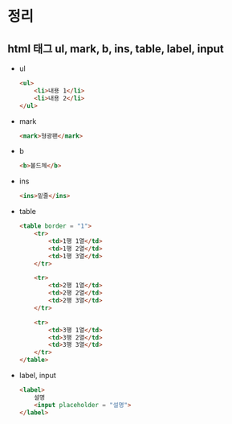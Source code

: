 # 정리

## html 태그 ul, mark, b, ins, table, label, input

* ul

    ```html
    <ul>
        <li>내용 1</li>
        <li>내용 2</li>
    </ul>
    ```

* mark

    ```html
    <mark>형광팬</mark>
    ```

* b

    ```html
    <b>볼드체</b>
    ```

* ins
    ```html
    <ins>밑줄</ins>
    ```

* table

    ```html
    <table border = "1">
        <tr>
            <td>1행 1열</td>
            <td>1행 2열</td>
            <td>1행 3열</td>
        </tr>

        <tr>
            <td>2행 1열</td>
            <td>2행 2열</td>
            <td>2행 3열</td>
        </tr>

        <tr>
            <td>3행 1열</td>
            <td>3행 2열</td>
            <td>3행 3열</td>
        </tr>
    </table>
    ```

* label, input

    ```html
    <label>
        설명
        <input placeholder = "설명">    
    </label>
    ```